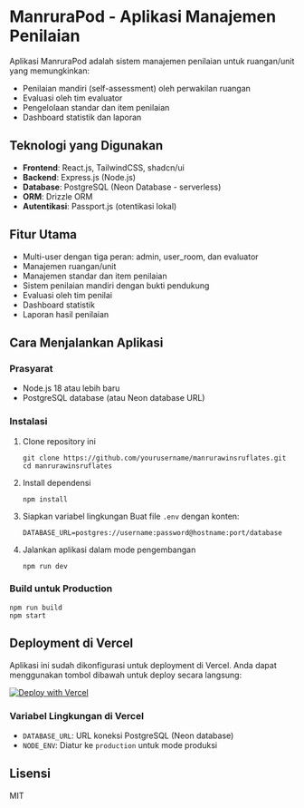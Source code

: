 # ManruraPod - Aplikasi Manajemen Penilaian

Aplikasi ManruraPod adalah sistem manajemen penilaian untuk ruangan/unit yang memungkinkan:
- Penilaian mandiri (self-assessment) oleh perwakilan ruangan
- Evaluasi oleh tim evaluator
- Pengelolaan standar dan item penilaian
- Dashboard statistik dan laporan

## Teknologi yang Digunakan

- **Frontend**: React.js, TailwindCSS, shadcn/ui
- **Backend**: Express.js (Node.js)
- **Database**: PostgreSQL (Neon Database - serverless)
- **ORM**: Drizzle ORM
- **Autentikasi**: Passport.js (otentikasi lokal)

## Fitur Utama

- Multi-user dengan tiga peran: admin, user_room, dan evaluator
- Manajemen ruangan/unit
- Manajemen standar dan item penilaian
- Sistem penilaian mandiri dengan bukti pendukung
- Evaluasi oleh tim penilai
- Dashboard statistik
- Laporan hasil penilaian

## Cara Menjalankan Aplikasi

### Prasyarat

- Node.js 18 atau lebih baru
- PostgreSQL database (atau Neon database URL)

### Instalasi

1. Clone repository ini
   ```
   git clone https://github.com/yourusername/manrurawinsruflates.git
   cd manrurawinsruflates
   ```

2. Install dependensi
   ```
   npm install
   ```

3. Siapkan variabel lingkungan
   Buat file `.env` dengan konten:
   ```
   DATABASE_URL=postgres://username:password@hostname:port/database
   ```

4. Jalankan aplikasi dalam mode pengembangan
   ```
   npm run dev
   ```

### Build untuk Production

```
npm run build
npm start
```

## Deployment di Vercel

Aplikasi ini sudah dikonfigurasi untuk deployment di Vercel. Anda dapat menggunakan tombol dibawah untuk deploy secara langsung:

[![Deploy with Vercel](https://vercel.com/button)](https://vercel.com/new/clone?repository-url=https%3A%2F%2Fgithub.com%2Fyourusername%2Fmanrurawinsruflates)

### Variabel Lingkungan di Vercel

- `DATABASE_URL`: URL koneksi PostgreSQL (Neon database)
- `NODE_ENV`: Diatur ke `production` untuk mode produksi

## Lisensi

MIT
